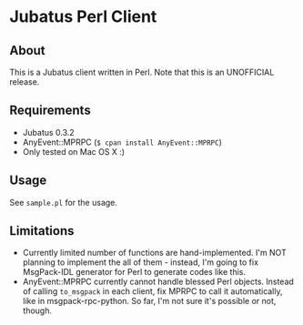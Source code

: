 Jubatus Perl Client
===================

About
-----

This is a Jubatus client written in Perl. Note that this is an UNOFFICIAL release.

Requirements
------------

* Jubatus 0.3.2
* AnyEvent::MPRPC (`$ cpan install AnyEvent::MPRPC`)
* Only tested on Mac OS X :)

Usage
-----

See `sample.pl` for the usage.

Limitations
-----------

* Currently limited number of functions are hand-implemented.
  I'm NOT planning to implement the all of them - instead, I'm going to fix MsgPack-IDL generator for Perl to generate codes like this.
* AnyEvent::MPRPC currently cannot handle blessed Perl objects.
  Instead of calling `to_msgpack` in each client, fix MPRPC to call it automatically, like in msgpack-rpc-python.
  So far, I'm not sure it's possible or not, though.

